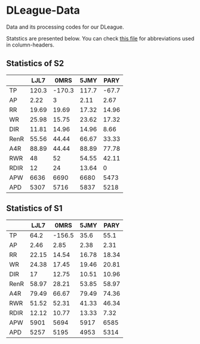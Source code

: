 # DLeague-Data

Data and its processing codes for our DLeague.

Statstics are presented below. You can check [this file](./docs/abbr_reference.md) for abbreviations used in column-headers.

## Statistics of S2

|      |    LJL7 |    0MRS |    5JMY |    PARY |
|------|---------|---------|---------|---------|
| TP   |  120.3  | -170.3  |  117.7  |  -67.7  |
| AP   |    2.22 |    3    |    2.11 |    2.67 |
| RR   |   19.69 |   19.69 |   17.32 |   14.96 |
| WR   |   25.98 |   15.75 |   23.62 |   17.32 |
| DIR  |   11.81 |   14.96 |   14.96 |    8.66 |
| RenR |   55.56 |   44.44 |   66.67 |   33.33 |
| A4R  |   88.89 |   44.44 |   88.89 |   77.78 |
| RWR  |   48    |   52    |   54.55 |   42.11 |
| RDIR |   12    |   24    |   13.64 |    0    |
| APW  | 6636    | 6690    | 6680    | 5473    |
| APD  | 5307    | 5716    | 5837    | 5218    |

## Statistics of S1

|      |    LJL7 |    0MRS |    5JMY |    PARY |
|------|---------|---------|---------|---------|
| TP   |   64.2  | -156.5  |   35.6  |   55.1  |
| AP   |    2.46 |    2.85 |    2.38 |    2.31 |
| RR   |   22.15 |   14.54 |   16.78 |   18.34 |
| WR   |   24.38 |   17.45 |   19.46 |   20.81 |
| DIR  |   17    |   12.75 |   10.51 |   10.96 |
| RenR |   58.97 |   28.21 |   53.85 |   58.97 |
| A4R  |   79.49 |   66.67 |   79.49 |   74.36 |
| RWR  |   51.52 |   52.31 |   41.33 |   46.34 |
| RDIR |   12.12 |   10.77 |   13.33 |    7.32 |
| APW  | 5901    | 5694    | 5917    | 6585    |
| APD  | 5257    | 5195    | 4953    | 5314    |
